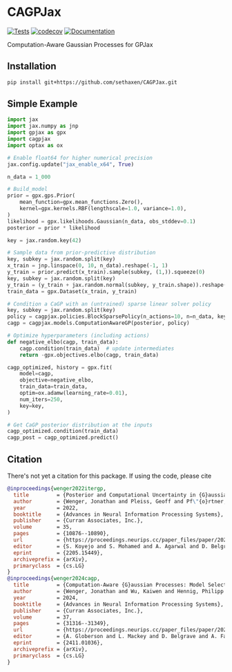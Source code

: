 # CAGPJax

[![Tests](https://github.com/sethaxen/CAGPJax/actions/workflows/run_tests.yml/badge.svg)](https://github.com/sethaxen/CAGPJax/actions/workflows/run_tests.yml)
[![codecov](https://codecov.io/gh/sethaxen/CAGPJax/branch/main/graph/badge.svg)](https://codecov.io/gh/sethaxen/CAGPJax)
[![Documentation](https://img.shields.io/badge/docs-latest-blue)](https://sethaxen.github.io/CAGPJax)

Computation-Aware Gaussian Processes for GPJax

## Installation

```bash
pip install git+https://github.com/sethaxen/CAGPJax.git
```

## Simple Example

```python
import jax
import jax.numpy as jnp
import gpjax as gpx
import cagpjax
import optax as ox

# Enable float64 for higher numerical precision
jax.config.update("jax_enable_x64", True)

n_data = 1_000

# Build_model
prior = gpx.gps.Prior(
    mean_function=gpx.mean_functions.Zero(),
    kernel=gpx.kernels.RBF(lengthscale=1.0, variance=1.0),
)
likelihood = gpx.likelihoods.Gaussian(n_data, obs_stddev=0.1)
posterior = prior * likelihood

key = jax.random.key(42)

# Sample data from prior-predictive distribution
key, subkey = jax.random.split(key)
x_train = jnp.linspace(0, 10, n_data).reshape(-1, 1)
y_train = prior.predict(x_train).sample(subkey, (1,)).squeeze(0)
key, subkey = jax.random.split(key)
y_train = (y_train + jax.random.normal(subkey, y_train.shape)).reshape(-1, 1)
train_data = gpx.Dataset(x_train, y_train)

# Condition a CaGP with an (untrained) sparse linear solver policy
key, subkey = jax.random.split(key)
policy = cagpjax.policies.BlockSparsePolicy(n_actions=10, n=n_data, key=subkey)
cagp = cagpjax.models.ComputationAwareGP(posterior, policy)

# Optimize hyperparameters (including actions)
def negative_elbo(cagp, train_data):
    cagp.condition(train_data)  # update intermediates
    return -gpx.objectives.elbo(cagp, train_data)

cagp_optimized, history = gpx.fit(
    model=cagp,
    objective=negative_elbo, 
    train_data=train_data,
    optim=ox.adamw(learning_rate=0.01),
    num_iters=250,
    key=key,
)

# Get CaGP posterior distribution at the inputs
cagp_optimized.condition(train_data)
cagp_post = cagp_optimized.predict()
```

## Citation

There's not yet a citation for this package.
If using the code, please cite

```bibtex
@inproceedings{wenger2022itergp,
  title         = {Posterior and Computational Uncertainty in {G}aussian Processes},
  author        = {Wenger, Jonathan and Pleiss, Geoff and Pf\"{o}rtner, Marvin and Hennig, Philipp and Cunningham, John P},
  year          = 2022,
  booktitle     = {Advances in Neural Information Processing Systems},
  publisher     = {Curran Associates, Inc.},
  volume        = 35,
  pages         = {10876--10890},
  url           = {https://proceedings.neurips.cc/paper_files/paper/2022/file/4683beb6bab325650db13afd05d1a14a-Paper-Conference.pdf},
  editor        = {S. Koyejo and S. Mohamed and A. Agarwal and D. Belgrave and K. Cho and A. Oh},
  eprint        = {2205.15449},
  archiveprefix = {arXiv},
  primaryclass  = {cs.LG}
}
@inproceedings{wenger2024cagp,
  title         = {Computation-Aware {G}aussian Processes: Model Selection And Linear-Time Inference},
  author        = {Wenger, Jonathan and Wu, Kaiwen and Hennig, Philipp and Gardner, Jacob R. and Pleiss, Geoff and Cunningham, John P.},
  year          = 2024,
  booktitle     = {Advances in Neural Information Processing Systems},
  publisher     = {Curran Associates, Inc.},
  volume        = 37,
  pages         = {31316--31349},
  url           = {https://proceedings.neurips.cc/paper_files/paper/2024/file/379ea6eb0faad176b570c2e26d58ff2b-Paper-Conference.pdf},
  editor        = {A. Globerson and L. Mackey and D. Belgrave and A. Fan and U. Paquet and J. Tomczak and C. Zhang},
  eprint        = {2411.01036},
  archiveprefix = {arXiv},
  primaryclass  = {cs.LG}
}
```
